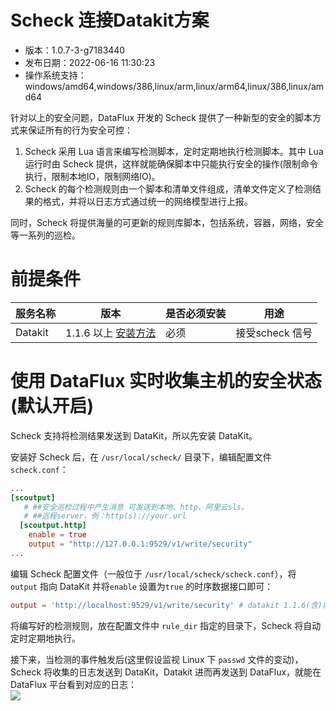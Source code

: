 # Scheck 连接Datakit方案

- 版本：1.0.7-3-g7183440
- 发布日期：2022-06-16 11:30:23
- 操作系统支持：windows/amd64,windows/386,linux/arm,linux/arm64,linux/386,linux/amd64


针对以上的安全问题，DataFlux 开发的 Scheck 提供了一种新型的安全的脚本方式来保证所有的行为安全可控： 
1. Scheck 采用 Lua 语言来编写检测脚本，定时定期地执行检测脚本。其中 Lua 运行时由 Scheck 提供，这样就能确保脚本中只能执行安全的操作(限制命令执行，限制本地IO，限制网络IO)。  
2. Scheck 的每个检测规则由一个脚本和清单文件组成，清单文件定义了检测结果的格式，并将以日志方式通过统一的网络模型进行上报。  

同时，Scheck 将提供海量的可更新的规则库脚本，包括系统，容器，网络，安全等一系列的巡检。

# 前提条件

| 服务名称 | 版本                                                         | 是否必须安装 | 用途            |
| -------- | ------------------------------------------------------------ | ------------ | --------------- |
| Datakit  | 1.1.6 以上 [安装方法](../datakit/datakit-install.md) | 必须         | 接受scheck 信号 |

# 使用 DataFlux 实时收集主机的安全状态(默认开启)
Scheck 支持将检测结果发送到 DataKit，所以先安装 DataKit。  

安装好 Scheck 后，在 `/usr/local/scheck/` 目录下，编辑配置文件 `scheck.conf`：

```toml
...
[scoutput]
   # ##安全巡检过程中产生消息 可发送到本地、http、阿里云sls。
   # ##远程server，例：http(s)://your.url
  [scoutput.http]
    enable = true
    output = "http://127.0.0.1:9529/v1/write/security"
...

```
编辑 Scheck 配置文件（一般位于 `/usr/local/scheck/scheck.conf`），将 `output` 指向 DataKit 并将`enable` 设置为`true` 的时序数据接口即可：

```toml
output = 'http://localhost:9529/v1/write/security' # datakit 1.1.6(含)以上版本才支持
```

将编写好的检测规则，放在配置文件中 `rule_dir` 指定的目录下，Scheck 将自动定时定期地执行。 

接下来，当检测的事件触发后(这里假设监视 Linux 下 `passwd` 文件的变动)，Scheck 将收集的日志发送到 DataKit，Datakit 进而再发送到 DataFlux，就能在 DataFlux 平台看到对应的日志：  
![](https://security-checker-prod.oss-cn-hangzhou.aliyuncs.com/img/security-checker_a.png)
